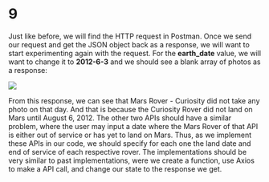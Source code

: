 # 9

Just like before, we will find the HTTP request in Postman. Once we send our request and get the JSON object back as a response, we will want to start experimenting again with the request. For the **earth\_date** value, we will want to change it to **2012-6-3** and we should see a blank array of photos as a response:

![](https://i.imgur.com/AUcv2gS.png)

From this response, we can see that Mars Rover - Curiosity did not take any photo on that day. And that is because the Curiosity Rover did not land on Mars until August 6, 2012. The other two APIs should have a similar problem, where the user may input a date where the Mars Rover of that API is either out of service or has yet to land on Mars. Thus, as we implement these APIs in our code, we should specify for each one the land date and end of service of each respective rover. The implementations should be very similar to past implementations, were we create a function, use Axios to make a API call, and change our state to the response we get.

